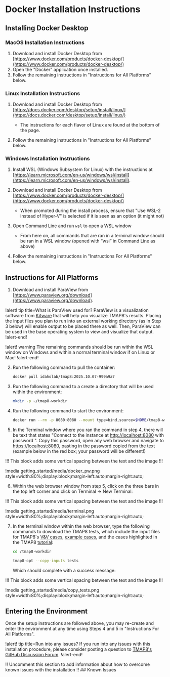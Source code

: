 # Docker Installation Instructions

## Installing Docker Desktop

### MacOS Installation Instructions

1. Download and install Docker Desktop from [https://www.docker.com/products/docker-desktop/](https://www.docker.com/products/docker-desktop/)
1. Open the "Docker" application once installed.
1. Follow the remaining instructions in "Instructions for All Platforms" below.

### Linux Installation Instructions

1. Download and install Docker Desktop from [https://docs.docker.com/desktop/setup/install/linux/](https://docs.docker.com/desktop/setup/install/linux/)

   - The instructions for each flavor of Linux are found at the bottom of the page.

1. Follow the remaining instructions in "Instructions for All Platforms" below.

### Windows Installation Instructions

1. Install WSL (Windows Subsystem for Linux) with the instructions at [https://learn.microsoft.com/en-us/windows/wsl/install](https://learn.microsoft.com/en-us/windows/wsl/install).
1. Download and install Docker Desktop from [https://www.docker.com/products/docker-desktop/](https://www.docker.com/products/docker-desktop/)

   - When promoted during the install process, ensure that "Use WSL-2 instead of Hyper-V" is selected if it is seen as an option (it might not)

1. Open Command Line and run `wsl`  to open a WSL window

   - From here on, all commands that are ran in a terminal window should be ran in a WSL window (opened with “wsl” in Command Line as above)

1. Follow the remaining instructions in "Instructions For All Platforms" below.

## Instructions for All Platforms

1. Download and install ParaView from [https://www.paraview.org/download](https://www.paraview.org/download).

!alert! tip title=What is ParaView used for?
ParaView is a visualization software from [Kitware](https://www.kitware.com) that will help you visualize TMAP8's results. Placing the input files you
plan to run into an external working directory (as in Step 3 below) will enable output to be placed there as well. Then, ParaView can be used in the
base operating system to view and visualize that output.
!alert-end!

!alert! warning
The remaining commands should be run within the WSL window on Windows and within a normal terminal window if on Linux or Mac!
!alert-end!

2. Run the following command to pull the container:

   ```bash
   docker pull idaholab/tmap8:2025.10.07-999a9a7
   ```

3. Run the following command to a create a directory that will be used within the environment:

   ```bash
   mkdir -p ~/tmap8-workdir
   ```

4. Run the following command to start the environment:

   ```bash
   docker run --rm -p 8080:8080 --mount type=bind,source=$HOME/tmap8-workdir,target=/tmap8-workdir idaholab/tmap8:2025.10.07-999a9a7 code-server-start
   ```
5. In the Terminal window where you ran the command in step 4, there will be text that states "Connect to the instance at [http://localhost:8080](http://localhost:8080) with password <PASSWORD>". Copy this password, open any web browser and navigate to [https://localhost:8080](http://localhost:8080), pasting in the password copied from the text (example below in the red box; your password will be different!)

!!!
This block adds some vertical spacing between the text and the image
!!!

!media getting_started/media/docker_pw.png style=width:80%;display:block;margin-left:auto;margin-right:auto;

6. Within the web browser window from step 5, click on the three bars in the top left corner and click on Terminal -> New Terminal:

!!!
This block adds some vertical spacing between the text and the image
!!!

!media getting_started/media/terminal.png style=width:80%;display:block;margin-left:auto;margin-right:auto;

7. In the terminal window within the web browser, type the following commands to download the TMAP8 tests, which include the input files for TMAP8's [V&V cases](verification_and_validation/index.md), [example cases](examples/index.md), and the cases highlighted in the TMAP8 [tutorial](https://mooseframework.inl.gov/TMAP8/tutorial/index.html):

   ```bash
   cd /tmap8-workdir
   ```

   ```bash
   tmap8-opt --copy-inputs tests
   ```

   Which should complete with a success message:

!!!
This block adds some vertical spacing between the text and the image
!!!

!media getting_started/media/copy_tests.png style=width:80%;display:block;margin-left:auto;margin-right:auto;

## Entering the Environment

Once the setup instructions are followed above, you may re-create and enter the environment at any time using Steps 4 and 5 in "Instructions For All Platforms".

!alert! tip title=Run into any issues?
If you run into any issues with this installation procedure, please consider posting a question to [TMAP8's GitHub Discussion Forum](https://github.com/idaholab/TMAP8/discussions).
!alert-end!

!! Uncomment this section to add information about how to overcome known issues with the installation
!! ## Known Issues